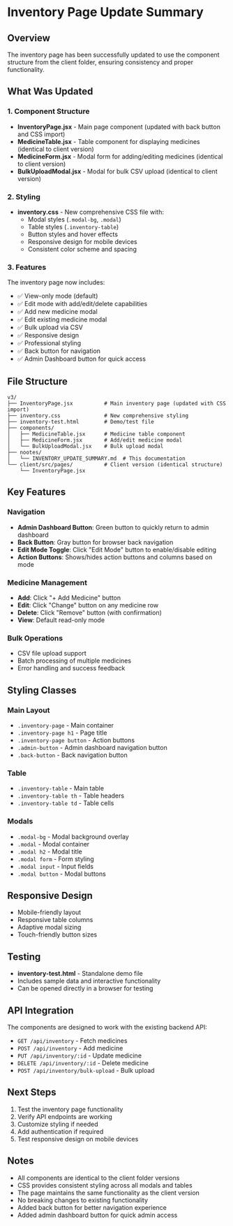 # Inventory Page Update Summary

## Overview
The inventory page has been successfully updated to use the component structure from the client folder, ensuring consistency and proper functionality.

## What Was Updated

### 1. Component Structure
- **InventoryPage.jsx** - Main page component (updated with back button and CSS import)
- **MedicineTable.jsx** - Table component for displaying medicines (identical to client version)
- **MedicineForm.jsx** - Modal form for adding/editing medicines (identical to client version)
- **BulkUploadModal.jsx** - Modal for bulk CSV upload (identical to client version)

### 2. Styling
- **inventory.css** - New comprehensive CSS file with:
  - Modal styles (`.modal-bg`, `.modal`)
  - Table styles (`.inventory-table`)
  - Button styles and hover effects
  - Responsive design for mobile devices
  - Consistent color scheme and spacing

### 3. Features
The inventory page now includes:
- ✅ View-only mode (default)
- ✅ Edit mode with add/edit/delete capabilities
- ✅ Add new medicine modal
- ✅ Edit existing medicine modal
- ✅ Bulk upload via CSV
- ✅ Responsive design
- ✅ Professional styling
- ✅ Back button for navigation
- ✅ Admin Dashboard button for quick access

## File Structure
```
v3/
├── InventoryPage.jsx          # Main inventory page (updated with CSS import)
├── inventory.css              # New comprehensive styling
├── inventory-test.html        # Demo/test file
├── components/
│   ├── MedicineTable.jsx      # Medicine table component
│   ├── MedicineForm.jsx       # Add/edit medicine modal
│   └── BulkUploadModal.jsx    # Bulk upload modal
├── nootes/
│   └── INVENTORY_UPDATE_SUMMARY.md  # This documentation
└── client/src/pages/          # Client version (identical structure)
    └── InventoryPage.jsx
```

## Key Features

### Navigation
- **Admin Dashboard Button**: Green button to quickly return to admin dashboard
- **Back Button**: Gray button for browser back navigation
- **Edit Mode Toggle**: Click "Edit Mode" button to enable/disable editing
- **Action Buttons**: Shows/hides action buttons and columns based on mode

### Medicine Management
- **Add**: Click "+ Add Medicine" button
- **Edit**: Click "Change" button on any medicine row
- **Delete**: Click "Remove" button (with confirmation)
- **View**: Default read-only mode

### Bulk Operations
- CSV file upload support
- Batch processing of multiple medicines
- Error handling and success feedback

## Styling Classes

### Main Layout
- `.inventory-page` - Main container
- `.inventory-page h1` - Page title
- `.inventory-page button` - Action buttons
- `.admin-button` - Admin dashboard navigation button
- `.back-button` - Back navigation button

### Table
- `.inventory-table` - Main table
- `.inventory-table th` - Table headers
- `.inventory-table td` - Table cells

### Modals
- `.modal-bg` - Modal background overlay
- `.modal` - Modal container
- `.modal h2` - Modal title
- `.modal form` - Form styling
- `.modal input` - Input fields
- `.modal button` - Modal buttons

## Responsive Design
- Mobile-friendly layout
- Responsive table columns
- Adaptive modal sizing
- Touch-friendly button sizes

## Testing
- **inventory-test.html** - Standalone demo file
- Includes sample data and interactive functionality
- Can be opened directly in a browser for testing

## API Integration
The components are designed to work with the existing backend API:
- `GET /api/inventory` - Fetch medicines
- `POST /api/inventory` - Add medicine
- `PUT /api/inventory/:id` - Update medicine
- `DELETE /api/inventory/:id` - Delete medicine
- `POST /api/inventory/bulk-upload` - Bulk upload

## Next Steps
1. Test the inventory page functionality
2. Verify API endpoints are working
3. Customize styling if needed
4. Add authentication if required
5. Test responsive design on mobile devices

## Notes
- All components are identical to the client folder versions
- CSS provides consistent styling across all modals and tables
- The page maintains the same functionality as the client version
- No breaking changes to existing functionality
- Added back button for better navigation experience
- Added admin dashboard button for quick admin access
